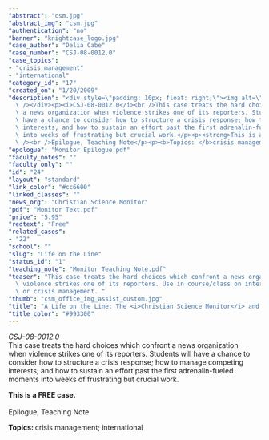 ```yaml
---
"abstract": "csm.jpg"
"abstract_img": "csm.jpg"
"authentication": "no"
"banner": "knightcase_logo.jpg"
"case_author": "Delia Cabe"
"case_number": "CSJ-08-0012.0"
"case_topics":
- "crisis management"
- "international"
"category_id": "17"
"created_on": "1/20/2009"
"description": "<div style=\"padding: 10px; float: right;\"><img alt=\"\" src=\"/casestudy/files/photos/315/csm.jpg\"\
  \ /></div><p><i>CSJ-08-0012.0</i><br />This case treats the hard choices which confront\
  \ a news organization when violence strikes one of its reporters. Students will\
  \ have a chance to consider how to structure a crisis response; how to manage competing\
  \ interests; and how to sustain an effort past the first adrenalin-fueled moments\
  \ into weeks of frustrating but crucial work.</p><p><strong>This is a FREE case.</strong><br\
  \ /><br />Epilogue, Teaching Note</p><p><b>Topics: </b>crisis management; international</p>"
"epologue": "Monitor Epilogue.pdf"
"faculty_notes": ""
"faculty_only": ""
"id": "24"
"layout": "standard"
"link_color": "#cc6600"
"linked_classes": ""
"news_org": "Christian Science Monitor"
"pdf": "Monitor Text.pdf"
"price": "5.95"
"redtext": "Free"
"related_cases":
- "22"
"school": ""
"slug": "Life on the Line"
"status_id": "1"
"teaching_note": "Monitor Teaching Note.pdf"
"teaser": "This case treats the hard choices which confront a news organization when\
  \ violence strikes one of its reporters. Use in course/class on international reporting\
  \ or crisis management. "
"thumb": "csm_office_img_assist_custom.jpg"
"title": "A Life on the Line: The <i>Christian Science Monitor</i> and Jill Carroll"
"title_color": "#993300"
---
```

<div style="padding: 10px; float: right;"><img alt="" src="/casestudy/files/photos/315/csm.jpg" /></div><p><i>CSJ-08-0012.0</i><br />This case treats the hard choices which confront a news organization when violence strikes one of its reporters. Students will have a chance to consider how to structure a crisis response; how to manage competing interests; and how to sustain an effort past the first adrenalin-fueled moments into weeks of frustrating but crucial work.</p><p><strong>This is a FREE case.</strong><br /><br />Epilogue, Teaching Note</p><p><b>Topics: </b>crisis management; international</p>